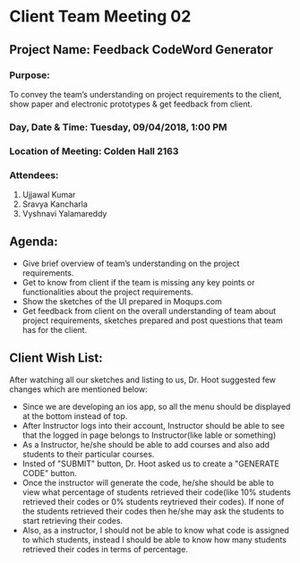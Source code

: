 # Client Team Meeting 02

## Project Name: Feedback CodeWord Generator

### Purpose: 
To convey the team’s understanding on project requirements to the client, show paper and electronic prototypes & get feedback from client.
### Day, Date & Time:	Tuesday, 09/04/2018, 1:00 PM
### Location of Meeting: Colden Hall 2163
### Attendees:	
1.	Ujjawal Kumar
2.	Sravya Kancharla
3.	Vyshnavi Yalamareddy 	

## Agenda:
- Give brief overview of team’s understanding on the project requirements.
-	Get to know from client if the team is missing any key points or functionalities about the project requirements.
-	Show the sketches of the UI prepared in Moqups.com
-	Get feedback from client on the overall understanding of team about project requirements, sketches prepared and post questions that team has for the client.   

## Client Wish List:

After watching all our sketches and listing to us, Dr. Hoot suggested few changes which are mentioned below:

- Since we are developing an ios app, so all the menu should be displayed at the bottom instead of top.
- After Instructor logs into their account, Instructor should be able to see that the logged in page belongs to Instructor(like lable or something)
- As a Instructor, he/she should be able to add courses and also add students to their particular courses.
- Insted of "SUBMIT" button, Dr. Hoot asked us to create a "GENERATE CODE" button.
- Once the instructor will generate the code, he/she should be able to view what percentage of students retrieved their code(like 10% students retrieved their codes or 0% students reytrieved their codes). If none of the students retrieved their codes then he/she may ask the students to start retrieving their codes.
- Also, as a instructor, I should not be able to know what code is assigned to which students, instead I should be able to know how many students retrieved their codes in terms of percentage.
